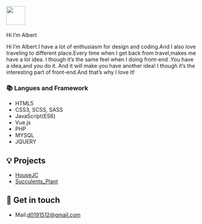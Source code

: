 ## <img width="50px" src="https://raw.githubusercontent.com/ms314006/ms314006/basic/resource/gqsm.png" />

Hi I’m Albert

Hi I’m Albert.I have a lot of enthusiasm for design and coding.And I also love traveling to different place.Every time  when I get back from travel,makes me have a lot idea. I though it’s the same feel when I doing front-end .You have a idea,and you do it. And it will make you have another idea! I though it’s the interesting part of front-end.And that’s why I love it!

### 📚 Langues and Framework
- HTML5
- CSS3, SCSS, SASS
- JavaScript(ES6)
- Vue.js
- PHP
- MYSQL
- JQUERY

## 💡 Projects
- [HouseJC](https://a40796.github.io/houseJC/html/index.html)
- [Succulents_Plant](https://tibamef2e.com/ted102/project/g2/index.html)

## 🔗 Get in touch
- Mail:d0191512@gmail.com

